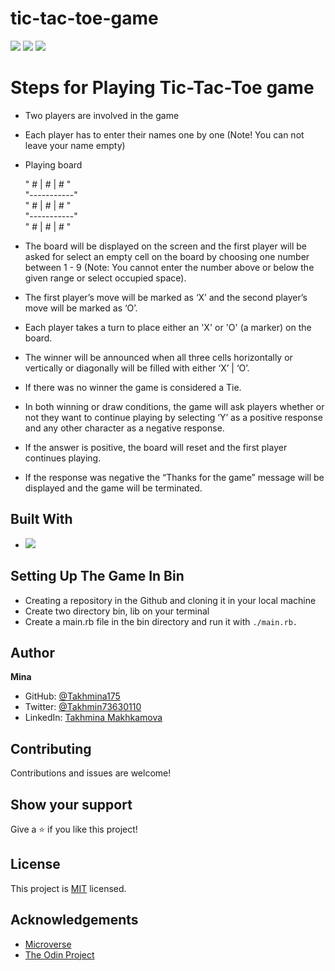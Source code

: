 # tic-tac-toe-game
![](https://img.shields.io/badge/Microverse-blueviolet)
![](https://img.shields.io/badge/TicTacToe-purple)
![](https://img.shields.io/badge/Ruby-red)

# Steps for Playing Tic-Tac-Toe game

- Two players are involved in the game
- Each player has to enter their names one by one (Note!  You can not leave your name empty)
- Playing board <br>

  " # | # | # " <br>
  "-----------" <br>
  " # | # | # " <br>
  "-----------" <br>
  " # | # | # " <br>
  
- The board will be displayed on the screen and the first player will be asked for select an empty cell on the board by choosing one number between 1 - 9 (Note: You cannot enter the number above or below the given range or select occupied space).
- The first player’s move will be marked as  ‘X’ and the second player’s move will be marked as ‘O’.
- Each player takes a turn to place either an 'X' or 'O' (a marker) on the board. 
- The winner will be announced when all three cells horizontally or vertically or diagonally will be filled with either ‘X’ | ‘O’.
- If there was no winner the game is considered a Tie.
- In both winning or draw conditions, the game will ask players whether or not they want to continue playing by selecting ‘Y’ as a positive response and any other character as a negative response.
- If the answer is positive, the board will reset and the first player continues playing.
- If the response was negative the “Thanks for the game”  message will be displayed and the game will be terminated.   

## Built With

- ![](https://img.shields.io/badge/OOP-Ruby-red)


##  Setting Up The Game In Bin

- Creating a repository in the Github and cloning it in your local machine
- Create two directory bin, lib on your terminal
- Create a main.rb file in the bin directory and run it with `./main.rb.` 


## Author

**Mina**

- GitHub: [@Takhmina175](https://github.com/Takhmina175)
- Twitter: [@Takhmin73630110](https://twitter.com/Takhmin73630110)
- LinkedIn: [Takhmina Makhkamova](https://www.linkedin.com/in/takhmina-makhkamova-7628136b/)

##  Contributing

Contributions and issues are welcome!

## Show your support

Give a ⭐️ if you like this project!

## License

This project is [MIT](./LICENSE) licensed.

## Acknowledgements

- [Microverse](https://microverse.org)
- [The Odin Project](https://www.theodinproject.com/)